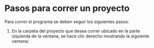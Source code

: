 # Pasos para correr un proyecto

Para correr el programa se deben seguir los siguientes pasos:

1.	En la carpeta del proyecto que desea correr ubicado en la parte izquierda de la ventana, se hace clic derecho mostrando la siguiente ventana:


